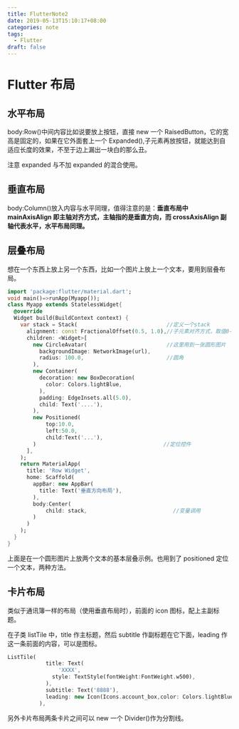 ```yaml
---
title: FlutterNote2
date: 2019-05-13T15:10:17+08:00
categories: note
tags:
  - Flutter
draft: false
---
```


# Flutter 布局

## 水平布局

body:Row()中间内容比如说要放上按钮，直接 new 一个 RaisedButton，它的宽高是固定的，如果在它外面套上一个 Expanded(),子元素再放按钮，就能达到自适应长度的效果，不至于边上漏出一块白的那么丑。

<!--more-->

注意 expanded 与不加 expanded 的混合使用。

## 垂直布局

body:Column()放入内容与水平同理，值得注意的是：**垂直布局中 mainAxisAlign 即主轴对齐方式，主轴指的是垂直方向，而 crossAxisAlign 副轴代表水平，水平布局同理。**

## 层叠布局

想在一个东西上放上另一个东西，比如一个图片上放上一个文本，要用到层叠布局。

```dart
import 'package:flutter/material.dart';
void main()=>runApp(Myapp());
class Myapp extends StatelessWidget{
  @override
  Widget build(BuildContext context) {
    var stack = Stack(                            //定义一个stack
      alignment: const FractionalOffset(0.5, 1.0),//子元素对齐方式，取值0-1。
      children: <Widget>[
        new CircleAvatar(                         //这里用到一张圆形图片
          backgroundImage: NetworkImage(url),
          radius: 100.0,                          //圆角
        ),
        new Container(
          decoration: new BoxDecoration(
            color: Colors.lightBlue,
          ),
          padding: EdgeInsets.all(5.0),
          child: Text('....'),
        ),
        new Positioned(
            top:10.0,
            left:50.0,
            child:Text('...'),
        )                                        //定位控件
      ],
    );
    return MaterialApp(
      title: 'Row Widget',
      home: Scaffold(
        appBar: new AppBar(
          title: Text('垂直方向布局'),
        ),
        body:Center(
            child: stack,                           //变量调用
        )
      )
    );
  }
}
```

上面是在一个圆形图片上放两个文本的基本层叠示例。也用到了 positioned 定位一个文本，两种方法。

## 卡片布局

类似于通讯簿一样的布局（使用垂直布局时），前面的 icon 图标，配上主副标题。

在子类 listTile 中，title 作主标题，然后 subtitle 作副标题在它下面，leading 作这一条前面的内容，可以是图标。

```dart
ListTile(
            title: Text(
                'XXXX',
              style: TextStyle(fontWeight:FontWeight.w500),
            ),
            subtitle: Text('8888'),
            leading: new Icon(Icons.account_box,color: Colors.lightBlue),
          ),
```

另外卡片布局两条卡片之间可以 new 一个 Divider()作为分割线。

